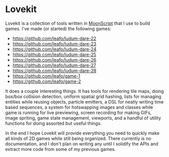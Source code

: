 # Lovekit

Lovekit is a collection of tools written in [MoonScript](http://moonscript.org)
that I use to build games. I've made (or started) the following games:

* https://github.com/leafo/ludum-dare-22
* https://github.com/leafo/ludum-dare-23
* https://github.com/leafo/ludum-dare-24
* https://github.com/leafo/ludum-dare-25
* https://github.com/leafo/ludum-dare-26
* https://github.com/leafo/ludum-dare-27
* https://github.com/leafo/ludum-dare-28
* https://github.com/leafo/game-1
* https://github.com/leafo/game-2


It does a couple interesting things. It has tools for rendering tile maps,
doing box/box collision detection, uniform spatial grid hashing, lists for
managing entities while reusing objects, particle emitters, a DSL for neatly
writing time based sequences, a system for hotswapping images and classes while
game is running for live previewing, screen recording for making GIFs, image
spriting, game state management, viewports, and a handful of utility functions
for doing assorted but useful things.

In the end I hope Lovekit will provide everything you need to quickly make all
kinds of 2D games while still being organized. There currently is no
documentation, and I don't plan on writing any until I solidify the APIs and
extract more code from some of my previous games. 
